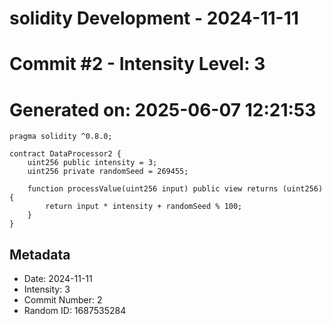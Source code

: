 ﻿# solidity Development - 2024-11-11
# Commit #2 - Intensity Level: 3
# Generated on: 2025-06-07 12:21:53
```solidity
pragma solidity ^0.8.0;

contract DataProcessor2 {
    uint256 public intensity = 3;
    uint256 private randomSeed = 269455;

    function processValue(uint256 input) public view returns (uint256) {
        return input * intensity + randomSeed % 100;
    }
}
```
## Metadata
- Date: 2024-11-11
- Intensity: 3
- Commit Number: 2
- Random ID: 1687535284

